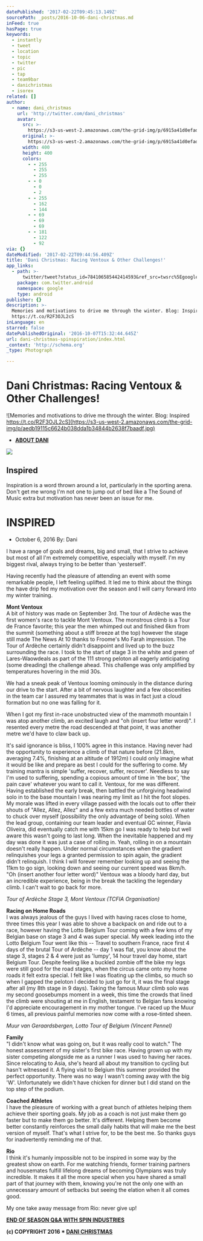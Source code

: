 ```yaml
---
datePublished: '2017-02-22T09:45:13.149Z'
sourcePath: _posts/2016-10-06-dani-christmas.md
inFeed: true
hasPage: true
keywords:
  - instantly
  - tweet
  - location
  - topic
  - twitter
  - pic
  - tap
  - team9bar
  - danichristmas
  - isorex
related: []
author:
  - name: dani_christmas
    url: 'http://twitter.com/dani_christmas'
    avatar:
      src: >-
        https://s3-us-west-2.amazonaws.com/the-grid-img/p/6915a41d0efad5ec4c09592a6839f27529f21b5b.jpg
      original: >-
        https://s3-us-west-2.amazonaws.com/the-grid-img/p/6915a41d0efad5ec4c09592a6839f27529f21b5b.jpg
      width: 400
      height: 400
      colors:
        - - 255
          - 255
          - 255
        - - 0
          - 0
          - 2
        - - 255
          - 162
          - 144
        - - 69
          - 69
          - 69
        - - 181
          - 122
          - 92
via: {}
dateModified: '2017-02-22T09:44:56.409Z'
title: 'Dani Christmas: Racing Ventoux & Other Challenges!'
app_links:
  - path: >-
      twitter/tweet?status_id=784106585442414593&ref_src=twsrc%5Egoogle%7Ctwcamp%5Eandroidseo%7Ctwgr%5Estatus%7Ctwterm%5E784106585442414593
    package: com.twitter.android
    namespace: google
    type: android
publisher: {}
description: >-
  Memories and motivations to drive me through the winter. Blog: Inspired
  https://t.co/R2F3OJL2cS
inLanguage: en
starred: false
datePublishedOriginal: '2016-10-07T15:32:44.645Z'
url: dani-christmas-spinspiration/index.html
_context: 'http://schema.org'
_type: Photograph

---
```

# Dani Christmas: Racing Ventoux & Other Challenges!
![Memories and motivations to drive me through the winter. Blog: Inspired https://t.co/R2F3OJL2cS](https://s3-us-west-2.amazonaws.com/the-grid-img/p/aedb19115c6624b038dda1b34844b2638f7baadf.jpg)

* **[ABOUT DANI][0]**

<article style=""><img src="https://s3-us-west-2.amazonaws.com/the-grid-img/p/e780aaeef0b1effe3c0c2188f59403575b0af32f.jpg" /><h1>Inspired</h1><p>Inspiration is a word thrown around a lot, particularly in the sporting arena. Don't get me wrong I'm not one to jump out of bed like a The Sound of Music extra but motivation has never been an issue for me.</p></article>

# **INSPIRED**

* October 6, 2016 By: Dani

I have a range of goals and dreams, big and small, that I strive to achieve but most of all I'm extremely competitive, especially with myself. I'm my biggest rival, always trying to be better than 'yesterself'.

Having recently had the pleasure of attending an event with some remarkable people, I left feeling uplifted. It led me to think about the things the have drip fed my motivation over the season and I will carry forward into my winter training.

**Mont Ventoux**  
A bit of history was made on September 3rd. The tour of Ardèche was the first women's race to tackle Mont Ventoux. The monstrous climb is a Tour de France favorite; this year the men whimped out and finished 6km from the summit (something about a stiff breeze at the top) however the stage still made The News At 10 thanks to Froome's Mo Farah impression. The Tour of Ardèche certainly didn't disappoint and lived up to the buzz surrounding the race. I took to the start of stage 3 in the white and green of Lares-Waowdeals as part of the 111 strong peloton all eagerly anticipating (some dreading) the challenge ahead. This challenge was only amplified by temperatures hovering in the mid 30s.

We had a sneak peak of Ventoux looming ominously in the distance during our drive to the start. After a bit of nervous laughter and a few obscenities in the team car I assured my teammates that is was in fact just a cloud formation but no one was falling for it.

When I got my first in-race unobstructed view of the mammoth mountain I was atop another climb, an excited laugh and "oh (insert four letter word)". I resented every metre the road descended at that point, it was another metre we'd have to claw back up.

It's said ignorance is bliss, I 100% agree in this instance. Having never had the opportunity to experience a climb of that nature before (21.8km, averaging 7.4%, finishing at an altitude of 1912m) I could only imagine what it would be like and prepare as best I could for the suffering to come. My training mantra is simple 'suffer, recover, suffer, recover'. Needless to say I'm used to suffering, spending a copious amount of time in 'the box', 'the pain cave' whatever you want to call it. Ventoux, for me was different. Having established the early break, then battled the unforgiving headwind solo in to the base mountain I was nearing my limit as I hit the foot slopes. My morale was lifted in every village passed with the locals out to offer their shouts of "Allez, Allez, Allez" and a few extra much needed bottles of water to chuck over myself (possibility the only advantage of being solo). When the lead group, containing our team leader and eventual GC winner, Flavia Oliveira, did eventually catch me with 15km go I was ready to help but well aware this wasn't going to last long. When the inevitable happened and my day was done it was just a case of rolling in. Yeah, rolling in on a mountain doesn't really happen. Under normal circumstances when the gradient relinquishes your legs a granted permission to spin again, the gradient didn't relinquish. I think I will forever remember looking up and seeing the 11km to go sign, looking down and seeing our current speed was 8km/h. "Oh (insert another four letter word)" Ventoux was a bloody hard day, but an incredible experience, being in the break the tackling the legendary climb. I can't wait to go back for more.

_Tour of Ardèche Stage 3, Mont Ventoux (TCFIA Organisation)_

**Racing on Home Roads**  
I was always jealous of the guys I lived with having races close to home, three times this year I was able to shove a backpack on and ride out to a race, however having the Lotto Belgium Tour coming with a few kms of my Belgian base on stage 3 and 4 was super special. My week leading into the Lotto Belgium Tour went like this -- Travel to southern France, race first 4 days of the brutal Tour of Ardèche -- day 1 was flat, you know about the stage 3, stages 2 & 4 were just as 'lumpy', 14 hour travel day home, start Belgium Tour. Despite feeling like a buckled zombie off the bike my legs were still good for the road stages, when the circus came onto my home roads it felt extra special. I felt like I was floating up the climbs, so much so when I gapped the peloton I decided to just go for it, it was the final stage after all (my 8th stage in 9 days). Taking the famous Muur climb solo was my second goosebumps moment in a week, this time the crowds that lined the climb were shouting at me in English, testament to Belgian fans knowing I'd appreciate encouragement in my mother tongue. I've raced up the Muur 6 times, all previous painful memories now come with a rose-tinted sheen.

_Muur van Geraardsbergen, Lotto Tour of Belgium (Vincent Pennel)_

**Family**  
"I didn't know what was going on, but it was really cool to watch." The honest assessment of my sister's first bike race. Having grown up with my sister competing alongside me as a runner I was used to having her races. Since relocating to Asia, she's heard all about my transition to cycling but hasn't witnessed it. A flying visit to Belgium this summer provided the perfect opportunity. There was no way I wasn't coming away with the big 'W'. Unfortunately we didn't have chicken for dinner but I did stand on the top step of the podium.

**Coached Athletes**  
I have the pleasure of working with a great bunch of athletes helping them achieve their sporting goals. My job as a coach is not just make them go faster but to make them go better. It's different. Helping them become better constantly reinforces the small daily habits that will make me the best version of myself. That's what I strive for, to be the best me. So thanks guys for inadvertently reminding me of that.

**Rio**  
I think it's humanly impossible not to be inspired in some way by the greatest show on earth. For me watching friends, former training partners and housemates fulfill lifelong dreams of becoming Olympians was truly incredible. It makes it all the more special when you have shared a small part of that journey with them, knowing you're not the only one with an unnecessary amount of setbacks but seeing the elation when it all comes good.

My one take away message from Rio: never give up!

**[END OF SEASON Q&A WITH SPIN INDUSTRIES][1]**

**(c) COPYRIGHT 2016 \* [DANI CHRISTMAS][2]**

[0]: http://danichristmas.com/about
[1]: http://danichristmas.com/2015/10/22/end-of-season-qa-with-spin-industries/
[2]: http://danichristmas.com/ "Dani Christmas"